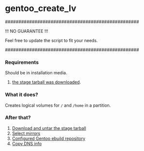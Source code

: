 # gentoo_create_lv

##################################################

!!! NO GUARANTEE !!!

Feel free to update the script to fit your needs.

##################################################

### Requirements

Should be in installation media.

1. [the stage tarball was downloaded](https://wiki.gentoo.org/wiki/Handbook:AMD64/Installation/Stage#Downloading_the_stage_tarball).

### What it does?

Creates logical volumes for `/` and `/home` in a partition.

### After that?

1. [Download and untar the stage tarball](https://wiki.gentoo.org/wiki/Handbook:AMD64/Installation/Stage#Downloading_the_stage_tarball)
2. [Select mirrors](https://wiki.gentoo.org/wiki/Handbook:AMD64/Installation/Base#Optional:_Selecting_mirrors)
3. [Configured Gentoo ebuild repository](https://wiki.gentoo.org/wiki/Handbook:AMD64/Installation/Base#Gentoo_ebuild_repository)
4. [Copy DNS info](https://wiki.gentoo.org/wiki/Handbook:AMD64/Installation/Base#Copy_DNS_info)